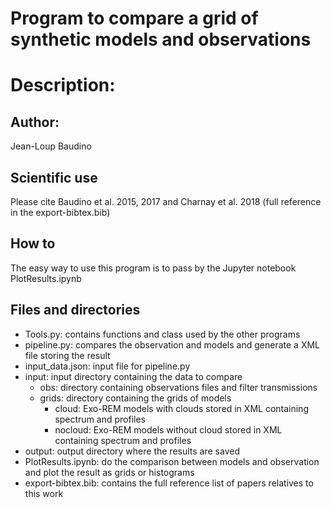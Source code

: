 # Program to compare a grid of synthetic models and observations

# Description:
## Author: 
Jean-Loup Baudino
## Scientific use
Please cite Baudino et al. 2015, 2017 and Charnay et al. 2018 (full reference in the export-bibtex.bib)
## How to
The easy way to use this program is to pass by the Jupyter notebook PlotResults.ipynb
## Files and directories
 - Tools.py: contains functions and class used by the other programs
 - pipeline.py: compares the observation and models and generate a XML file storing the result
 - input_data.json: input file for pipeline.py
 - input: input directory containing the data to compare
    - obs: directory containing observations files and filter transmissions
    - grids: directory containing the grids of models 
       - cloud: Exo-REM models with clouds stored in XML containing spectrum and profiles
       - nocloud: Exo-REM models without cloud stored in XML containing spectrum and profiles
 - output: output directory where the results are saved
 - PlotResults.ipynb: do the comparison between models and observation and plot the result as grids or histograms
 -  export-bibtex.bib: contains the full reference list of papers relatives to this work